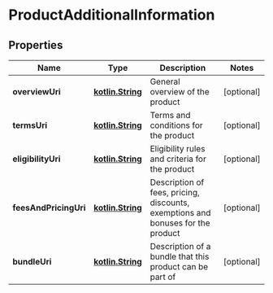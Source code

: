 # ProductAdditionalInformation

## Properties
Name | Type | Description | Notes
------------ | ------------- | ------------- | -------------
**overviewUri** | [**kotlin.String**](.md) | General overview of the product |  [optional]
**termsUri** | [**kotlin.String**](.md) | Terms and conditions for the product |  [optional]
**eligibilityUri** | [**kotlin.String**](.md) | Eligibility rules and criteria for the product |  [optional]
**feesAndPricingUri** | [**kotlin.String**](.md) | Description of fees, pricing, discounts, exemptions and bonuses for the product |  [optional]
**bundleUri** | [**kotlin.String**](.md) | Description of a bundle that this product can be part of |  [optional]
